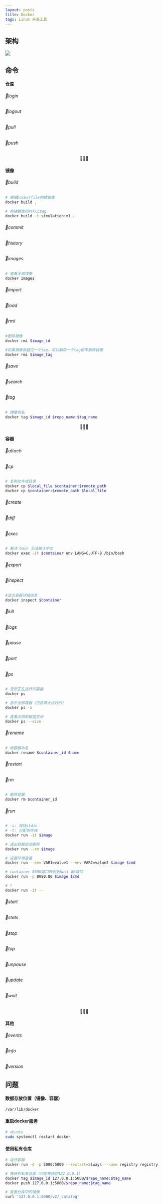 ```yaml
---
layout: posts
title: Docker
tags: Linux 开发工具
---
```



## 架构

![](http://zhouzm.cn/DailyNotes/assets/images/docker%E6%9E%B6%E6%9E%84.png)

## 命令

#### 仓库

###### 🔹login

###### 🔹logout

###### 🔹pull

###### 🔹push

<center>🍉🍉🍉</center>

#### 镜像

###### 🔹build

```bash
# 根据Dockerfile构建镜像
docker build .

# 构建镜像同时打上tag
docker build -t simulation:v1 .
```

###### 🔹commit

###### 🔹history


###### 🔹images

```bash
# 查看全部镜像
docker images
```

###### 🔹import

###### 🔹load

###### 🔹rmi

```bash
#删除镜像
docker rmi $image_id

#如果镜像有超过一个tag，可以删除一个tag但不删除镜像
docker rmi $image_tag
```

###### 🔹save

###### 🔹search

###### 🔹tag

```bash
# 镜像命名
docker tag $image_id $repo_name:$tag_name
```

<center>🍉🍉🍉</center>

#### 容器

###### 🔹attach

###### 🔹cp

```bash
# 复制文件或目录
docker cp $local_file $container:$remote_path
docker cp $container:$remote_path $local_file
```

###### 🔹create

###### 🔹diff

###### 🔹exec

```bash
# 解决 bash 无法输入中文
docker exec -it $container env LANG=C.UTF-8 /bin/bash
```



###### 🔹export

###### 🔹inspect

```bash
#显示容器详细信息
docker inspect $container
```

###### 🔹kill

###### 🔹logs

###### 🔹pause

###### 🔹port

###### 🔹ps

```bash
# 显示正在运行的容器
docker ps

# 显示全部容器（包括停止运行的）
docker ps -a

# 查看占用的磁盘空间
docker ps --size
```

###### 🔹rename

```bash
# 给容器命名
docker rename $container_id $name
```

###### 🔹restart

###### 🔹rm

```bash
# 删除容器
docker rm $container_id
```

###### 🔹run

```bash
# -i: 保持stdin
# -t: 分配伪终端
docker run -it $image

# 退出容器自动删除
docker run --rm $image

# 设置环境变量
docker run --env VAR1=value1 --env VAR2=value2 $image $cmd

# container 8080端口映射到host 80端口
docker run -p 8080:80 $image $cmd

# ?
docker run -it --
```

###### 🔹start

###### 🔹stats

###### 🔹stop

###### 🔹top

###### 🔹unpause

###### 🔹update

###### 🔹wait

<center>🍉🍉🍉</center>

#### 其他

###### 🔹events

###### 🔹info

###### 🔹version

## 问题

#### 数据存放位置（镜像、容器）

```
/var/lib/docker
```

#### 重启docker服务

```bash
# ubuntu
sudo systemctl restart docker
```

#### 使用私有仓库

```bash
# 运行容器
docker run -d -p 5000:5000 --restart=always --name registry registry

# 推送到私有仓库（只能推送到127.0.0.1）
docker tag $image_id 127.0.0.1:5000/$repo_name:$tag_name
docker push 127.0.0.1:5000/$repo_name:$tag_name

# 查看仓库中的镜像
curl '127.0.0.1:5000/v2/_catalog'
```


